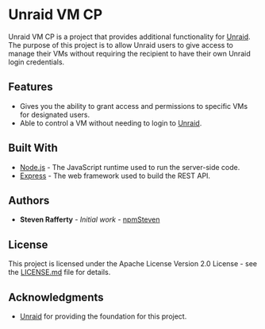 # Unraid VM CP

Unraid VM CP is a project that provides additional functionality for [Unraid](https://unraid.net/). The purpose of this project is to allow Unraid users to give access to manage their VMs without requiring the recipient to have their own Unraid login credentials.

## Features

- Gives you the ability to grant access and permissions to specific VMs for designated users.
- Able to control a VM without needing to login to [Unraid](https://unraid.net/).

## Built With

- [Node.js](https://nodejs.org/en/) - The JavaScript runtime used to run the server-side code.
- [Express](https://expressjs.com/) - The web framework used to build the REST API.

## Authors

- **Steven Rafferty** - *Initial work* - [npmSteven](https://github.com/npmSteven)

## License

This project is licensed under the Apache License Version 2.0 License - see the [LICENSE.md](LICENSE.md) file for details.

## Acknowledgments

- [Unraid](https://unraid.net/) for providing the foundation for this project.